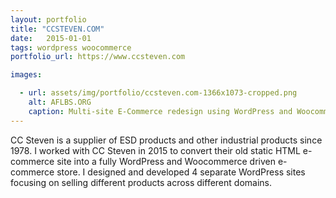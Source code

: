 ```yaml
---
layout: portfolio
title: "CCSTEVEN.COM"
date:   2015-01-01
tags: wordpress woocommerce
portfolio_url: https://www.ccsteven.com

images:

  - url: assets/img/portfolio/ccsteven.com-1366x1073-cropped.png
    alt: AFLBS.ORG
    caption: Multi-site E-Commerce redesign using WordPress and Woocommerce
---
```


CC Steven is a supplier of ESD products and other industrial products since 1978. I worked with CC Steven in 2015 to convert their old static HTML e-commerce site into a fully WordPress and Woocommerce driven e-commerce store. I designed and developed 4 separate WordPress sites focusing on selling different products across different domains. 